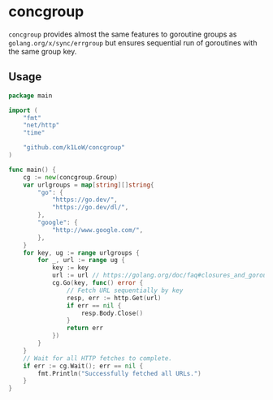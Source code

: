 # concgroup

`concgroup` provides almost the same features to goroutine groups as `golang.org/x/sync/errgroup` but ensures sequential run of goroutines with the same group key.

## Usage

``` go
package main

import (
	"fmt"
	"net/http"
	"time"

	"github.com/k1LoW/concgroup"
)

func main() {
	cg := new(concgroup.Group)
	var urlgroups = map[string][]string{
		"go": {
			"https://go.dev/",
			"https://go.dev/dl/",
		},
		"google": {
			"http://www.google.com/",
		},
	}
	for key, ug := range urlgroups {
		for _, url := range ug {
			key := key
			url := url // https://golang.org/doc/faq#closures_and_goroutines
			cg.Go(key, func() error {
				// Fetch URL sequentially by key
				resp, err := http.Get(url)
				if err == nil {
					resp.Body.Close()
				}
				return err
			})
		}
	}
	// Wait for all HTTP fetches to complete.
	if err := cg.Wait(); err == nil {
		fmt.Println("Successfully fetched all URLs.")
	}
}
```

